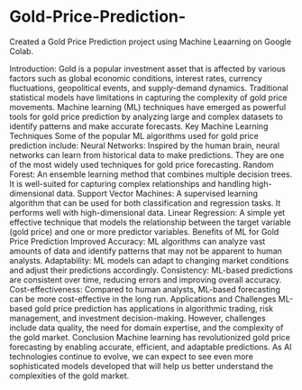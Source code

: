 # Gold-Price-Prediction-

Created a Gold Price Prediction project using Machine Leaarning on Google Colab.

Introduction:
Gold is a popular investment asset that is affected by various factors such as global economic conditions, interest rates, currency fluctuations, geopolitical events, and supply-demand dynamics. Traditional statistical models have limitations in capturing the complexity of gold price movements. Machine learning (ML) techniques have emerged as powerful tools for gold price prediction by analyzing large and complex datasets to identify patterns and make accurate forecasts.
Key Machine Learning Techniques
Some of the popular ML algorithms used for gold price prediction include:
Neural Networks: Inspired by the human brain, neural networks can learn from historical data to make predictions. They are one of the most widely used techniques for gold price forecasting.
Random Forest: An ensemble learning method that combines multiple decision trees. It is well-suited for capturing complex relationships and handling high-dimensional data.
Support Vector Machines: A supervised learning algorithm that can be used for both classification and regression tasks. It performs well with high-dimensional data.
Linear Regression: A simple yet effective technique that models the relationship between the target variable (gold price) and one or more predictor variables.
Benefits of ML for Gold Price Prediction
Improved Accuracy: ML algorithms can analyze vast amounts of data and identify patterns that may not be apparent to human analysts.
Adaptability: ML models can adapt to changing market conditions and adjust their predictions accordingly.
Consistency: ML-based predictions are consistent over time, reducing errors and improving overall accuracy.
Cost-effectiveness: Compared to human analysts, ML-based forecasting can be more cost-effective in the long run.
Applications and Challenges
ML-based gold price prediction has applications in algorithmic trading, risk management, and investment decision-making. However, challenges include data quality, the need for domain expertise, and the complexity of the gold market.
Conclusion
Machine learning has revolutionized gold price forecasting by enabling accurate, efficient, and adaptable predictions. As AI technologies continue to evolve, we can expect to see even more sophisticated models developed that will help us better understand the complexities of the gold market.
